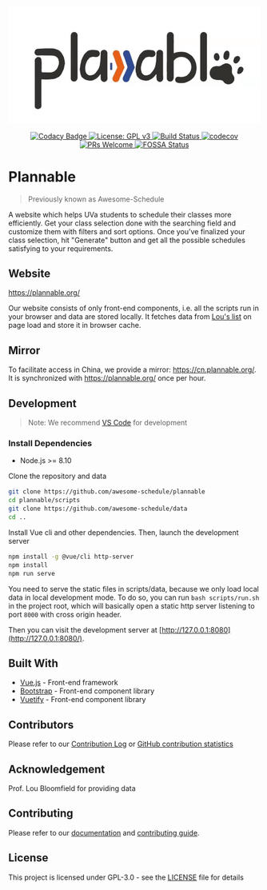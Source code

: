 <p align="center"><img src="./docs/cover.jpg" width="600px" alt="cover"/></p>

<p align="center">
    <a href="https://app.codacy.com/app/hanzhi713/plannable?utm_source=github.com&amp;utm_medium=referral&amp;utm_content=awesome-schedule/plannable&amp;utm_campaign=Badge_Grade_Dashboard"
        rel="nofollow">
        <img src="https://api.codacy.com/project/badge/Grade/b323d65880a148aa85e5a811e4791d53" alt="Codacy Badge" />
    </a>
    <a href="https://www.gnu.org/licenses/gpl-3.0" rel="nofollow">
        <img src="https://img.shields.io/badge/License-GPLv3-blue.svg" alt="License: GPL v3" />
    </a>
    <a href="https://travis-ci.org/awesome-schedule/" rel="nofollow">
        <img src="https://travis-ci.org/awesome-schedule/plannable.svg?branch=master" alt="Build Status" />
    </a>
    <a href="https://codecov.io/gh/awesome-schedule/plannable" rel="nofollow">
        <img src="https://codecov.io/gh/awesome-schedule/plannable/branch/master/graph/badge.svg" alt="codecov" />
    </a>
    <a href="http://makeapullrequest.com" rel="nofollow">
        <img src="https://img.shields.io/badge/PRs-welcome-brightgreen.svg?style=flat-square" alt="PRs Welcome" />
    </a>
    <a href="https://app.fossa.io/projects/git%2Bgithub.com%2Fawesome-schedule%2Fplannable?ref=badge_shield"
        rel="nofollow">
        <img src="https://app.fossa.io/api/projects/git%2Bgithub.com%2Fawesome-schedule%2Fplannable.svg?type=shield"
            alt="FOSSA Status" />
    </a>
</p>

# Plannable

> Previously known as Awesome-Schedule

A website which helps UVa students to schedule their classes more efficiently. Get your class selection done with the searching field and customize them with filters and sort options. Once you've finalized your class selection, hit "Generate" button and get all the possible schedules satisfying to your requirements.

## Website

https://plannable.org/

Our website consists of only front-end components, i.e. all the scripts run in your browser and data are stored locally. It fetches data from [Lou's list](https://rabi.phys.virginia.edu/mySIS/CS2/) on page load and store it in browser cache.

## Mirror

To facilitate access in China, we provide a mirror: https://cn.plannable.org/. It is synchronized with https://plannable.org/ once per hour.

## Development

> Note: We recommend [VS Code](https://code.visualstudio.com/) for development

### Install Dependencies

-   Node.js >= 8.10

Clone the repository and data

```bash
git clone https://github.com/awesome-schedule/plannable
cd plannable/scripts
git clone https://github.com/awesome-schedule/data
cd ..
```

Install Vue cli and other dependencies. Then, launch the development server

```bash
npm install -g @vue/cli http-server
npm install
npm run serve
```

You need to serve the static files in scripts/data, because we only load local data in local development mode. To do so, you can run `bash scripts/run.sh` in the project root, which will basically open a static http server listening to port `8000` with cross origin header.

Then you can visit the development server at [http://127.0.0.1:8080](http://127.0.0.1:8080/).

## Built With

-   [Vue.js](https://vuejs.org) - Front-end framework
-   [Bootstrap](https://getbootstrap.com/) - Front-end component library
-   [Vuetify](https://vuetifyjs.com/en/) - Front-end component library

## Contributors

Please refer to our [Contribution Log](docs/Contribution.md) or [GitHub contribution statistics](https://github.com/OAHC2022/UVaAutoScheduler/graphs/contributors)

## Acknowledgement

Prof. Lou Bloomfield for providing data

## Contributing

Please refer to our [documentation](docs/README.md) and [contributing guide](docs/CONTRIBUTING.md).

## License

This project is licensed under GPL-3.0 - see the [LICENSE](LICENSE) file for details

